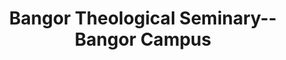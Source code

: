 ---
layout: repo
title: "Bangor Theological Seminary--Bangor Campus"
id: 2320
permalink: repos/2320/
---